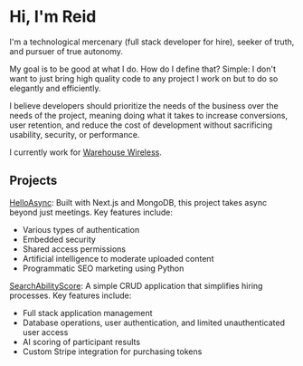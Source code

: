# Hi, I'm Reid

I'm a technological mercenary (full stack developer for hire), seeker of truth, and pursuer of true autonomy.

My goal is to be good at what I do. How do I define that? Simple: I don't want to just bring high quality code to any project I work on but to do so elegantly and efficiently.

I believe developers should prioritize the needs of the business over the needs of the project, meaning doing what it takes to increase conversions, user retention, and reduce the cost of development without sacrificing usability, security, or performance.

I currently work for [Warehouse Wireless](https://www.warehousewireless.com, "A simple HTML landing page I built for Warehouse Wireless").

## Projects
[HelloAsync](https://www.helloasync.com, "Leveling up async for teams of all types"): Built with Next.js and MongoDB, this project takes async beyond just meetings. Key features include:

- Various types of authentication
- Embedded security
- Shared access permissions
- Artificial intelligence to moderate uploaded content
- Programmatic SEO marketing using Python

[SearchAbilityScore](https://www.searchabilityscore.com, "Take your hiring to the next level"): A simple CRUD application that simplifies hiring processes. Key features include:

- Full stack application management
- Database operations, user authentication, and limited unauthenticated user access
- AI scoring of participant results
- Custom Stripe integration for purchasing tokens
